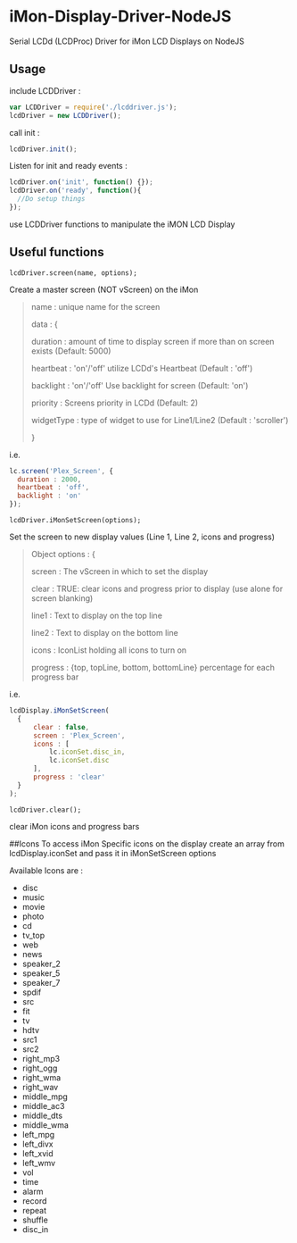 # iMon-Display-Driver-NodeJS

Serial LCDd (LCDProc) Driver for iMon LCD Displays on NodeJS

## Usage
include LCDDriver :

```Javascript
var LCDDriver = require('./lcddriver.js');
lcdDriver = new LCDDriver();
```

call init :

```Javascript
lcdDriver.init();
```

Listen for init and ready events :

```Javascript
lcdDriver.on('init', function() {});
lcdDriver.on('ready', function(){
  //Do setup things
});
```

use LCDDriver functions to manipulate the iMON LCD Display

## Useful functions

`lcdDriver.screen(name, options);`

Create a master screen (NOT vScreen) on the iMon

>  name : unique name for the screen
>
>  data : {
>
>    duration : amount of time to display screen if more than on screen exists (Default: 5000)
>
>    heartbeat : 'on'/'off' utilize LCDd's Heartbeat (Default : 'off')
>
>    backlight : 'on'/'off' Use backlight for screen (Default: 'on')
>
>    priority : Screens priority in LCDd (Default: 2)
>
>    widgetType : type of widget to use for Line1/Line2 (Default : 'scroller')
>
>  }
  
i.e.

```Javascript
lc.screen('Plex_Screen', {
  duration : 2000,
  heartbeat : 'off',
  backlight : 'on'
});
```


`lcdDriver.iMonSetScreen(options);`

 Set the screen to new display values (Line 1, Line 2, icons and progress)

>  Object options : {
>
>    screen : The vScreen in which to set the display
>
>    clear : TRUE: clear icons and progress prior to display (use alone for screen blanking)
>
>    line1 : Text to display on the top line
>
>    line2 : Text to display on the bottom line
>
>    icons : IconList holding all icons to turn on
>
>    progress : {top, topLine, bottom, bottomLine} percentage for each progress bar

    
i.e.

```Javascript
lcdDisplay.iMonSetScreen(
  {
      clear : false,
      screen : 'Plex_Screen',
      icons : [
          lc.iconSet.disc_in,
          lc.iconSet.disc
      ],
      progress : 'clear'
  }
);
```

`lcdDriver.clear();`

clear iMon icons and progress bars

##Icons
To access iMon Specific icons on the display create an array from lcdDisplay.iconSet
and pass it in iMonSetScreen options

Available Icons are :

  * disc
  * music
  * movie
  * photo
  * cd
  * tv_top
  * web
  * news
  * speaker_2
  * speaker_5
  * speaker_7
  * spdif
  * src
  * fit
  * tv
  * hdtv
  * src1
  * src2
  * right_mp3
  * right_ogg
  * right_wma
  * right_wav
  * middle_mpg
  * middle_ac3
  * middle_dts
  * middle_wma
  * left_mpg
  * left_divx
  * left_xvid
  * left_wmv
  * vol
  * time
  * alarm
  * record
  * repeat
  * shuffle
  * disc_in
